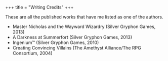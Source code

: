+++
title = "Writing Credits"
+++

These are all the published works that have me listed as one of the authors.

-   Master Nicholas and the Wayward Wizardry (Silver Gryphon Games, 2013)
-   A Darkness at Summerfort (Silver Gryphon Games, 2013)
-   Ingenium™ (Silver Gryphon Games, 2010)
-   Creating Convincing Villains (The Amethyst Alliance/The RPG Consortium, 2004)
